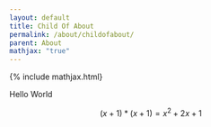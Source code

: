 ```yaml
---
layout: default
title: Child Of About
permalink: /about/childofabout/
parent: About
mathjax: "true"
---
```

{% include mathjax.html}

Hello World

$$(x+1)*(x+1)=x^2+2x+1$$